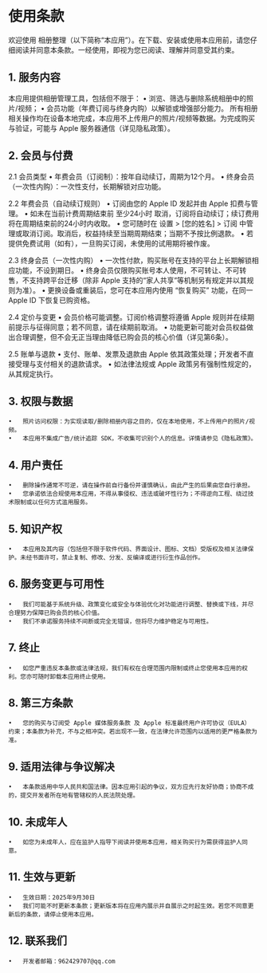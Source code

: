 # 使用条款

欢迎使用 相册整理（以下简称“本应用”）。在下载、安装或使用本应用前，请您仔细阅读并同意本条款。一经使用，即视为您已阅读、理解并同意受其约束。

## 1. 服务内容

本应用提供相册管理工具，包括但不限于：
	•	浏览、筛选与删除系统相册中的照片/视频；
	•	会员功能（年费订阅与终身内购）以解锁或增强部分能力。
所有相册相关操作均在设备本地完成，本应用不上传用户的照片/视频等数据。为完成购买与验证，可能与 Apple 服务器通信（详见隐私政策）。

## 2. 会员与付费

2.1 会员类型
	•	年费会员（订阅制）：按年自动续订，周期为12个月。
	•	终身会员（一次性内购）：一次性支付，长期解锁对应功能。

2.2 年费会员（自动续订规则）
	•	订阅由您的 Apple ID 发起并由 Apple 扣费与管理。
	•	如未在当前计费周期结束前 至少24小时 取消，订阅将自动续订；续订费用将在周期结束前的24小时内收取。
	•	您可随时在 设置 > [您的姓名] > 订阅 中管理或取消订阅。取消后，权益持续至当期周期结束；当期不予按比例退款。
	•	若提供免费试用（如有），一旦购买订阅，未使用的试用期将被作废。

2.3 终身会员（一次性内购）
	•	一次性付款，购买账号在支持的平台上长期解锁相应功能，不设到期日。
	•	终身会员仅限购买账号本人使用，不可转让、不可转售，不支持跨平台迁移（除非 Apple 支持的“家人共享”等机制另有规定并以其规则为准）。
	•	更换设备或重装后，您可在本应用内使用 “恢复购买” 功能，在同一 Apple ID 下恢复已购资格。

2.4 定价与变更
	•	会员价格可能调整。订阅价格调整将遵循 Apple 规则并在续期前提示与征得同意；若不同意，请在续期前取消。
	•	功能更新可能对会员权益做出合理调整，但不会无正当理由降低已购会员的核心价值（详见第6条）。

2.5 账单与退款
	•	支付、账单、发票及退款由 Apple 依其政策处理；开发者不直接受理与支付相关的退款请求。
	•	如法律法规或 Apple 政策另有强制性规定的，从其规定执行。

## 3. 权限与数据
	•	照片访问权限：为实现读取/删除相册内容之目的，仅在本地使用，不上传用户的照片/视频。
	•	本应用不集成广告/统计追踪 SDK，不收集可识别个人的信息。详情请参见《隐私政策》。

## 4. 用户责任
	•	删除操作通常不可逆，请在操作前自行备份并谨慎确认，由此产生的后果由您自行承担。
	•	您承诺依法合规使用本应用，不得从事侵权、违法或破坏性行为；不得逆向工程、绕过技术限制或以任何方式滥用服务。

## 5. 知识产权
	•	本应用及其内容（包括但不限于软件代码、界面设计、图标、文档）受版权及相关法律保护。未经书面许可，禁止复制、修改、分发、反编译或进行衍生作品创作。

## 6. 服务变更与可用性
	•	我们可能基于系统升级、政策变化或安全与体验优化对功能进行调整、替换或下线，并尽合理努力保障已购会员的核心价值。
	•	我们不承诺服务持续不间断或完全无错误，但将尽力维护稳定与可用性。

## 7. 终止
	•	如您严重违反本条款或法律法规，我们有权在合理范围内限制或终止您使用本应用的权利。您亦可随时卸载本应用终止使用。

## 8. 第三方条款
	•	您的购买与订阅受 Apple 媒体服务条款 及 Apple 标准最终用户许可协议（EULA） 约束；本条款为补充，不与之相冲突。若出现不一致，在法律允许范围内以适用的更严格条款为准。

## 9. 适用法律与争议解决
	•	本条款适用中华人民共和国法律。因本应用引起的争议，双方应先行友好协商；协商不成的，提交开发者所在地有管辖权的人民法院处理。

## 10. 未成年人
	•	如您为未成年人，应在监护人指导下阅读并使用本应用，相关购买行为需获得监护人同意。

## 11. 生效与更新
	•	生效日期：2025年9月30日
	•	我们可能不时更新本条款；更新版本将在应用内展示并自展示之时起生效。若您不同意更新后的条款，请停止使用本应用。

## 12. 联系我们
	•	开发者邮箱：962429707@qq.com
